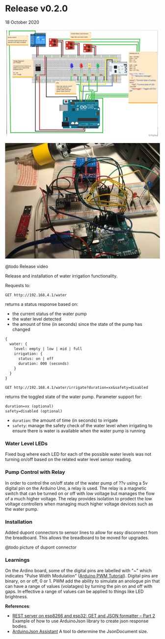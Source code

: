 # Release v0.2.0
18 October 2020

![v0-2-0-schematic](https://raw.githubusercontent.com/deezone/HydroBytes-waterManagement/master/resources/sketch-v0-2-0-900.jpg)

![v0-2-0-breadboard](https://raw.githubusercontent.com/deezone/HydroBytes-waterManagement/master/resources/breadBoard-0-2-0.png)

@todo Release video

Release and installation of water irrigation functionality.

Requests to:
```
GET http://192.168.4.1/water
```
returns a status response based on:
- the current status of the water pump
- the water level detected
- the amount of time (in seconds) since the state of the pump has changed
```
{
  water: {
    level: empty | low | mid | full
    irrigation: {
      status: on | off
      duration: 000 (seconds)
    }
  }
}
```

```
GET http://192.168.4.1/water/irrigate?duration=xx&safety=disabled
```
returns the toggled state of the water pump. Parameter support for:
```
duration=xx (optional)
safety=disabled (optional)
```
- `duration`: the amount of time (in seconds) to irrigate
- `safety`: manage the safety check of the water level when irrigating to ensure there is water is available when the water pump is running


### Water Level LEDs
Fixed bug where each LED for each of the possible water levels was not turning on/off based on the related water level sensor reading.


### Pump Control with Relay
In order to control the on/off state of the water pump of ??v using a 5v digital pin on the Arduino Uno, a relay is used. The relay is a magnetic switch that can be turned on or off with low voltage but manages the flow of a much higher voltage. The relay provides isolation to prodect the low voltage controllers when managing much higher voltage devices such as the water pump.


### Installation
Added dupont connectors to sensor lines to allow for easy disconnect from the breadboard. This allows the breadboard to be moved for upgrades.

@todo picture of dupont connector


### Learnings

On the Ardino board, some of the digital pins are labelled with "~" which indicates "Pulse Width Modulation" ([Arduino PWM Tutorial](https://create.arduino.cc/projecthub/muhammad-aqib/arduino-pwm-tutorial-ae9d71)). Digital pins are binary, on or off, 0 or 1. PWM add the ability to simulate an anologue pin that can have a range of values (volatages) by turning the pin on and off with gaps. In effective a range of values can be applied to things like LED brightness.


**References**:

- [REST server on esp8266 and esp32: GET and JSON formatter – Part 2](https://www.mischianti.org/2020/05/24/rest-server-on-esp8266-and-esp32-get-and-json-formatter-part-2/)
Example of how to use ArduinoJson library to create json response bodies.
- [ArduinoJson Assistant](https://arduinojson.org/v6/assistant)
A tool to determine the JsonDocument size.
